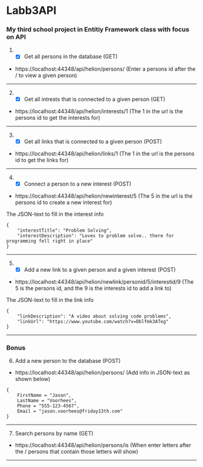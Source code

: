 # Labb3API
### My third school project in Entitiy Framework class with focus on API

1. - [x] Get all persons in the database (GET)
- https://localhost:44348/api/helion/persons/ (Enter a persons id after the / to view a given person)
---
2. - [x] Get all intrests that is connected to a given person (GET)
- https://localhost:44348/api/helion/interests/1 (The 1 in the url is the persons id to get the interests for)
---
3. - [x] Get all links that is connected to a given person (POST)
- https://localhost:44348/api/helion/links/1 (The 1 in the url is the persons id to get the links for)
---
4. - [x] Connect a person to a new interest (POST)
- https://localhost:44348/api/helion/newinterest/5 (The 5 in the url is the persons id to create a new interest for)

The JSON-text to fill in the interest info
```
{
    "interestTitle": "Problem Solving",
    "interestDescription": "Loves to problem solve.. there for programming fell right in place"
}
```
---
5. - [x] Add a new link to a given person and a given interest (POST)

- https://localhost:44348/api/helion/newlink/personid/5/interestid/9 (The 5 is the persons id, and the 9 is the interests id to add a link to)

The JSON-text to fill in the link info
```
{
    "linkDescription": "A video about solving code problems",
    "linkUrl": "https://www.youtube.com/watch?v=Dblfmk3ATeg"
}
```
---
### Bonus
6. Add a new person to the database (POST)
- https://localhost:44348/api/helion/persons/ (Add info in JSON-text as shown below)

```
{
    FirstName = "Jason",
    LastName = "Voorhees",
    Phone = "555-123-4567",
    Email = "jason.voorhees@friday13th.com"
}
```
---
7. Search persons by name (GET)
- https://localhost:44348/api/helion/persons/is (When enter letters after the / persons that contain those letters will show)
---
